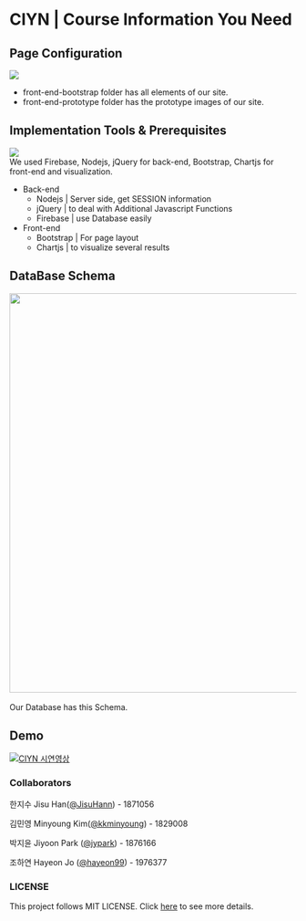 # CIYN | Course Information You Need
## Page Configuration
![](https://drive.google.com/uc?export=view&id=1kVPJrYW6LlHsm5mZAZaKN8ZxjPM1wEzK)

- front-end-bootstrap folder has all elements of our site.
- front-end-prototype folder has the prototype images of our site.  

## Implementation Tools & Prerequisites
![](https://drive.google.com/uc?export=view&id=1hIUcZWD0lViir_TZTywSVuJ8zrEYPPzd)<br>
We used Firebase, Nodejs, jQuery for back-end, Bootstrap, Chartjs for front-end and visualization. 
- Back-end
  * Nodejs | Server side, get SESSION information
  * jQuery | to deal with Additional Javascript Functions
  * Firebase | use Database easily
- Front-end
  * Bootstrap | For page layout
  * Chartjs | to visualize several results
  
## DataBase Schema  
<a href="https://drive.google.com/uc?export=view&id=1btLWjf3fJ3fg2Y-mG93lNzxlrAk2EYK0"><img src="https://drive.google.com/uc?export=view&id=1btLWjf3fJ3fg2Y-mG93lNzxlrAk2EYK0" width="700"/></a>  
<br>
Our Database has this Schema.
## Demo
[![CIYN 시연영상](https://img.youtube.com/vi/RARHjUjrx1U/0.jpg)](https://youtu.be/RARHjUjrx1U)

### Collaborators
한지수 Jisu Han([@JisuHann](https://github.com/JisuHann)) - 1871056

김민영 Minyoung Kim([@kkminyoung](https://github.com/kkminyoung)) - 1829008

박지윤 Jiyoon Park ([@jypark](https://github.com/jiyoonpark0207)) - 1876166

조하연 Hayeon Jo ([@hayeon99](https://github.com/hayeon99)) - 1976377

### LICENSE
This project follows MIT LICENSE. Click [here](https://github.com/JisuHann/CIYN/blob/main/LICENSE) to see more details.
